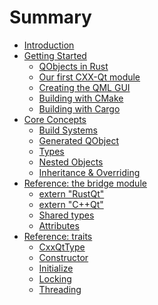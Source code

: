 <!--
SPDX-FileCopyrightText: 2021 Klarälvdalens Datakonsult AB, a KDAB Group company <info@kdab.com>
SPDX-FileContributor: Andrew Hayzen <andrew.hayzen@kdab.com>

SPDX-License-Identifier: MIT OR Apache-2.0
-->

# Summary

- [Introduction](./index.md)
- [Getting Started](./getting-started/index.md)
    - [QObjects in Rust](./getting-started/1-qobjects-in-rust.md)
    - [Our first CXX-Qt module](./getting-started/2-our-first-cxx-qt-module.md)
    - [Creating the QML GUI](./getting-started/3-qml-gui.md)
    - [Building with CMake](./getting-started/4-cmake-integration.md)
    - [Building with Cargo](./getting-started/5-cargo-executable.md)
- [Core Concepts](./concepts/index.md)
    - [Build Systems](./concepts/build_systems.md)
    - [Generated QObject](./concepts/generated_qobject.md)
    - [Types](./concepts/types.md)
    - [Nested Objects](./concepts/nested_objects.md)
    - [Inheritance & Overriding](./concepts/inheritance.md)
- [Reference: the bridge module](./bridge/index.md)
    - [extern "RustQt"](./bridge/extern_rustqt.md)
    - [extern "C++Qt"](./bridge/extern_cppqt.md)
    - [Shared types](./bridge/shared_types.md)
    - [Attributes](./bridge/attributes.md)
- [Reference: traits](./traits/index.md)
    - [CxxQtType](./traits/cxxqttype.md)
    - [Constructor](./traits/constructor.md)
    - [Initialize](./traits/initialize.md)
    - [Locking](./traits/locking.md)
    - [Threading](./traits/threading.md)
